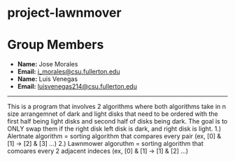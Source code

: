 # project-lawnmover
# Group Members 
- **Name:** Jose Morales 
- **Email:** j_morales@csu.fullerton.edu
- **Name:** Luis Venegas
- **Email:** luisvenegas214@csu.fullerton.edu

--------------------------------------------

This is a program that involves 2 algorithms where both algorithms take in n size arrangemnet of dark and light disks that need to be ordered with the first half being light disks and second half of disks being dark. The goal is to ONLY swap them if the right disk left disk is dark, and right disk is light. 
    1.) Alertnate algorithm = sorting algorithm that compares every pair (ex, [0] & [1] -> [2] & [3] ...)
    2.) Lawnmower algoruthm = sorting algorithm that comoares every 2 adjacent indeces (ex, [0] & [1] -> [1] & [2] ...)
